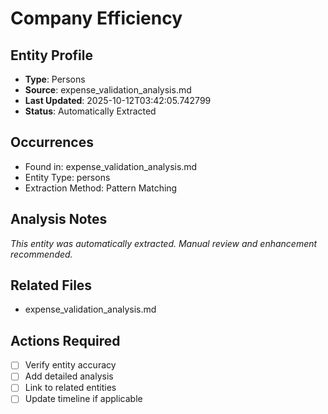 # Company Efficiency

## Entity Profile
- **Type**: Persons
- **Source**: expense_validation_analysis.md
- **Last Updated**: 2025-10-12T03:42:05.742799
- **Status**: Automatically Extracted

## Occurrences
- Found in: expense_validation_analysis.md
- Entity Type: persons
- Extraction Method: Pattern Matching

## Analysis Notes
*This entity was automatically extracted. Manual review and enhancement recommended.*

## Related Files
- expense_validation_analysis.md

## Actions Required
- [ ] Verify entity accuracy
- [ ] Add detailed analysis
- [ ] Link to related entities
- [ ] Update timeline if applicable
